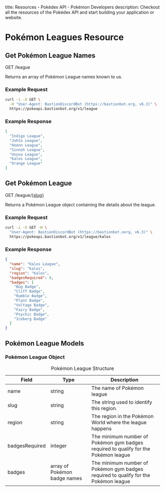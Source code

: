 title: Resources - Pokédex API - Pokémon Developers
description: Checkout all the resources of the Pokédex API and start building your application or website.

# Pokémon Leagues Resource

## Get Pokémon League Names
<span class="resource"><span class="get">GET</span> /league</span>

Returns an array of Pokémon League names known to us.

### Example Request
```bash
curl -i -X GET \
  -H "User-Agent: BastionDiscordBot (https://bastionbot.org, v6.3)" \
  https://pokeapi.bastionbot.org/v1/league
```

### Example Response
```json
[
  "Indigo League",
  "Johto League",
  "Hoenn League",
  "Sinnoh League",
  "Unova League",
  "Kalos League",
  "Orange League"
]
```

## Get Pokémon League
<span class="resource"><span class="get">GET</span> /league/<a href="#pokemon-league-object">{slug}</a></span>

Returns a Pokémon League object containing the details about the league.

### Example Request
```bash
curl -i -X GET -H \
  "User-Agent: BastionDiscordBot (https://bastionbot.oorg, v6.3)" \
  https://pokeapi.bastionbot.org/v1/league/kalos
```

### Example Response
```json
{
  "name": "Kalos League",
  "slug": "kalos",
  "region": "Kalos",
  "badgesRequired": 8,
  "badges": [
    "Bug Badge",
    "Cliff Badge",
    "Rumble Badge",
    "Plant Badge",
    "Voltage Badge",
    "Fairy Badge",
    "Psychic Badge",
    "Iceberg Badge"
  ]
}
```

## Pokémon League Models

### Pokémon League Object
<table>
  <caption>Pokémon League Structure</caption>
  <thead>
    <tr class="header">
      <th width="15%">Field</th>
      <th width="30%">Type</th>
      <th width="55%">Description</th>
    </tr>
  </thead>
  <tbody>
    <tr>
      <td>name</td>
      <td>string</td>
      <td>The name of Pokémon league</td>
    </tr>
    <tr>
      <td>slug</td>
      <td>string</td>
      <td>The string used to identify this region.</td>
    </tr>
    <tr>
      <td>region</td>
      <td>string</td>
      <td>The region in the Pokémon World where the league happens</td>
    </tr>
    <tr>
      <td>badgesRequired</td>
      <td>integer</td>
      <td>The minimum number of Pokémon gym badges required to qualify for the Pokémon league</td>
    </tr>
    <tr>
      <td>badges</td>
      <td>array of Pokémon badge names</td>
      <td>The minimum number of Pokémon gym badges required to qualify for the Pokémon league</td>
    </tr>
  </tbody>
</table>
